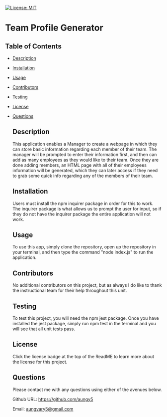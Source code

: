 [![License: MIT](https://img.shields.io/badge/License-MIT-blue.svg)](https://opensource.org/licenses/MIT)

  # Team Profile Generator
  ## Table of Contents
- [Description](#description)

- [Installation](#installation)

- [Usage](#usage)

- [Contributors](#contributors)

- [Testing](#testing)

- [License](#license)

- [Questions](#questions)

  ## Description
  This application enables a Manager to create a webpage in which they can store basic information regarding each member of their team. The manager will be prompted to enter their information first, and then can add as many employees as they would like to their team. Once they are done adding members, an HTML page with all of their employees information will be generated, which they can later access if they need to grab some quick info regarding any of the members of their team.  
  ## Installation
  Users must install the npm inquirer package in order for this to work. The inquirer package is what allows us to prompt the user for input, so if they do not have the inquirer package the entire application will not work. 
  ## Usage
  To use this app, simply clone the repository, open up the repository in your terminal, and then type the command "node index.js" to run the application.
  ## Contributors
  No additional contributors on this project, but as always I do like to thank the instructional team for their help throughout this unit.
  ## Testing
  To test this project, you will need the npm jest package. Once you have installed the jest package, simply run npm test in the terminal and you will see that all unit tests pass.
  ## License
  Click the license badge at the top of the ReadME to learn more about the license for this project. 

  ## Questions

  Please contact me with any questions using either of the avenues below. 

  Github URL: https://github.com/aungy5

  Email: aungvary5@gmail.com
